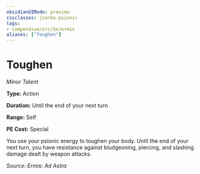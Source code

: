 ```yaml
---
obsidianUIMode: preview
cssclasses: json5e-psionic
tags:
- compendium/src/5e/ermis
aliases: ["Toughen"]
---
```

# Toughen
*Minor Talent*  

**Type:** Action

**Duration:** Until the end of your next turn

**Range:** Self

**PE Cost:** Special

You use your psionic energy to toughen your body. Until the end of your next turn, you have resistance against bludgeoning, piercing, and slashing damage dealt by weapon attacks.

*Source: Ermis: Ad Astra*